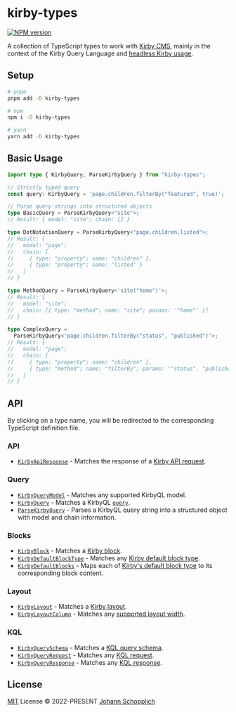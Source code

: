 # kirby-types

[![NPM version](https://img.shields.io/npm/v/kirby-types?color=a1b858&label=)](https://www.npmjs.com/package/kirby-types)

A collection of TypeScript types to work with [Kirby CMS](https://getkirby.com), mainly in the context of the Kirby Query Language and [headless Kirby usage](https://github.com/johannschopplich/kirby-headless).

## Setup

```bash
# pnpm
pnpm add -D kirby-types

# npm
npm i -D kirby-types

# yarn
yarn add -D kirby-types
```

## Basic Usage

```ts
import type { KirbyQuery, ParseKirbyQuery } from "kirby-types";

// Strictly typed query
const query: KirbyQuery = 'page.children.filterBy("featured", true)';

// Parse query strings into structured objects
type BasicQuery = ParseKirbyQuery<"site">;
// Result: { model: "site"; chain: [] }

type DotNotationQuery = ParseKirbyQuery<"page.children.listed">;
// Result: {
//   model: "page";
//   chain: [
//     { type: "property"; name: "children" },
//     { type: "property"; name: "listed" }
//   ]
// }

type MethodQuery = ParseKirbyQuery<'site("home")'>;
// Result: {
//   model: "site";
//   chain: [{ type: "method"; name: "site"; params: '"home"' }]
// }

type ComplexQuery =
  ParseKirbyQuery<'page.children.filterBy("status", "published")'>;
// Result: {
//   model: "page";
//   chain: [
//     { type: "property"; name: "children" },
//     { type: "method"; name: "filterBy"; params: '"status", "published"' }
//   ]
// }
```

## API

By clicking on a type name, you will be redirected to the corresponding TypeScript definition file.

### API

- [`KirbyApiResponse`](./src/api.d.ts) - Matches the response of a [Kirby API request](https://getkirby.com/docs/reference/api).

### Query

- [`KirbyQueryModel`](./src/query.d.ts) - Matches any supported KirbyQL model.
- [`KirbyQuery`](./src/query.d.ts) - Matches a KirbyQL [`query`](https://getkirby.com/docs/guide/blueprints/query-language).
- [`ParseKirbyQuery`](./src/query.d.ts) - Parses a KirbyQL query string into a structured object with model and chain information.

### Blocks

- [`KirbyBlock`](./src/blocks.d.ts) - Matches a [Kirby block](https://getkirby.com/docs/guide/page-builder).
- [`KirbyDefaultBlockType`](./src/blocks.d.ts) - Matches any [Kirby default block type](https://getkirby.com/docs/reference/panel/blocks).
- [`KirbyDefaultBlocks`](./src/blocks.d.ts) - Maps each of [Kirby's default block type](https://getkirby.com/docs/reference/panel/blocks) to its corresponding block content.

### Layout

- [`KirbyLayout`](./src/layout.d.ts) - Matches a [Kirby layout](https://getkirby.com/docs/reference/panel/fields/layout).
- [`KirbyLayoutColumn`](./src/layout.d.ts) - Matches any [supported layout width](https://getkirby.com/docs/reference/panel/fields/layout#defining-your-own-layouts__available-widths).

### KQL

- [`KirbyQuerySchema`](./src/kql.d.ts) - Matches a [KQL query schema](https://github.com/getkirby/kql).
- [`KirbyQueryRequest`](./src/kql.d.ts) - Matches any [KQL request](https://github.com/getkirby/kql).
- [`KirbyQueryResponse`](./src/kql.d.ts) - Matches any [KQL response](https://github.com/getkirby/kql).

## License

[MIT](./LICENSE) License © 2022-PRESENT [Johann Schopplich](https://github.com/johannschopplich)
